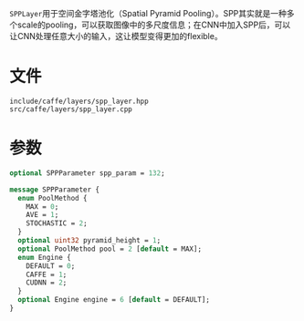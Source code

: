 `SPPLayer`用于空间金字塔池化（Spatial Pyramid Pooling）。SPP其实就是一种多个scale的pooling，可以获取图像中的多尺度信息；在CNN中加入SPP后，可以让CNN处理任意大小的输入，这让模型变得更加的flexible。

# 文件
```
include/caffe/layers/spp_layer.hpp
src/caffe/layers/spp_layer.cpp
```

# 参数
```protobuf
optional SPPParameter spp_param = 132;

message SPPParameter {
  enum PoolMethod {
    MAX = 0; 
    AVE = 1; 
    STOCHASTIC = 2; 
  }
  optional uint32 pyramid_height = 1; 
  optional PoolMethod pool = 2 [default = MAX];
  enum Engine {
    DEFAULT = 0; 
    CAFFE = 1; 
    CUDNN = 2; 
  }
  optional Engine engine = 6 [default = DEFAULT];
}
```